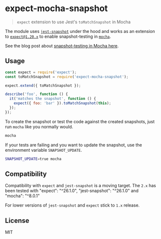 # expect-mocha-snapshot

> `expect` extension to use Jest's `toMatchSnapshot` in Mocha

The module uses [`jest-snapshot`](https://github.com/facebook/jest/tree/master/packages/jest-snapshot) under the hood and works as an extension to [`expect@1.20.x`](https://github.com/mjackson/expect) to enable snapshot-testing in [`mocha`](https://github.com/mochajs/mocha).

See the blog post about [snapshot-testing in Mocha here](https://medium.com/blogfoster-engineering/how-to-use-the-power-of-jests-snapshot-testing-without-using-jest-eff3239154e5).

## Usage

```js
const expect = require('expect');
const toMatchSnapshot = require('expect-mocha-snapshot');

expect.extend({ toMatchSnapshot });

describe('foo', function () {
  it('matches the snapshot', function () {
    expect({ foo: 'bar' }).toMatchSnapshot(this);
  });
});
```

To create the snapshot or test the code against the created snapshots, just run `mocha` like you normally would.

```sh
mocha
```

If your tests are failing and you want to update the snapshot, use the environment variable `SNAPSHOT_UPDATE`.

```sh
SNAPSHOT_UPDATE=true mocha
```

## Compatibility

Compatibility with `expect` and `jest-snapshot` is a moving target.
The `2.x` has been tested with "expect": "^26.1.0", "jest-snapshot": "^26.1.0" and "mocha": "^8.0.1"

For lower versions of `jest-snapshot` and `expect` stick to `1.x` release.

## License

MIT
